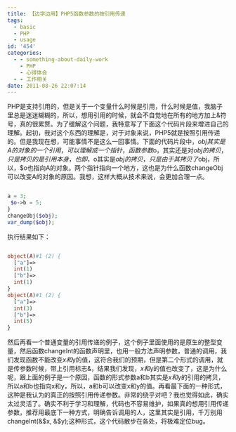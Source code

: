 ```yaml
---
title: 【边学边用】PHP5函数参数的按引用传递
tags:
  - basic
  - PHP
  - usage
id: '454'
categories:
  - - something-about-daily-work
    - PHP
    - 心得体会
  - - 工作相关
date: 2011-08-26 22:07:14
---
```


PHP是支持引用的，但是关于一个变量什么时候是引用，什么时候是值，我脑子里总是迷迷糊糊的，所以，想用引用的时候，就会不自觉地在所有的地方加上&符号，真的很累赘。为了缓解这个问题，我特意写了下面这个代码片段来增进自己的理解。起初，我对这个东西的理解是，对于对象来说，PHP5就是按照引用传递的。但是我现在想，可能事情不是这么一回事情。下面的代码片段中，$obj其实是A的对象的一个引用，可以理解成一个指针，函数参数$o，其实还是对$obj的拷贝，只是拷贝的是引用本身，也即，$o其实是$obj的拷贝，只是由于其拷贝了$obj，所以，$o也指向A的对象。两个指针指向一个地方，这也是为什么函数changeObj可以改变A的对象的原因。我想，这样大概从技术来说，会更加合理一点。

```php

a = 3;
 $o->b = 5;
}
changeObj($obj);
var_dump($obj);

```

执行结果如下：

```php

object(A)#1 (2) {
  ["a"]=>
  int(1)
  ["b"]=>
  int(1)
}
object(A)#1 (2) {
  ["a"]=>
  int(3)
  ["b"]=>
  int(5)
}

```

然后再看一个普通变量的引用传递的例子，这个例子里面使用的是原生的整型变量，然后函数changeInt的函数声明里，也用一般方法声明参数，普通的调用，我们发现函数不能改变$x和$y的值，这符合我们的预期，但是第二个形式的调用，就是传参数时候，带上引用标志&，结果我们发现，$x和$y的值也改变了，这是为什么呢，跟上面的例子是一个原因，函数的形式参数a和b其实是$x和$y的引用的拷贝，所以a和b也指向x和y，所以，a和b可以改变x和y的值。再看最下面的一种形式，这种是我认为的真正的按照引用传递参数。非常的绕乎对吧？我也觉得如此，确实太过灵活了。确实不利于学习和理解，代码也不容易维护，如果真的想用引用传递参数，推荐用最底下一种方式，明确告诉调用的人，这里其实是引用，千万别用changeInt(&$x, &$y);这种形式，这个代码散步在各处，将极难定位bug。